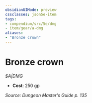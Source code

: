 ```yaml
---
obsidianUIMode: preview
cssclasses: json5e-item
tags:
- compendium/src/5e/dmg
- item/gear/a-dmg
aliases: 
- "Bronze crown"
---
```

# Bronze crown
*$A|DMG*  

- **Cost**: 250 gp

*Source: Dungeon Master's Guide p. 135*